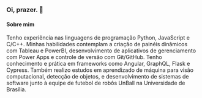 ### Oi, prazer. 👋

#### Sobre mim
Tenho experiência nas linguagens de programação Python, JavaScript e C/C++. Minhas habilidades contemplam a criação de painéis dinâmicos com Tableau e PowerBI, desenvolvimento de aplicativos de gerenciamento com Power Apps e controle de versão com Git/GitHub. Tenho conhecimento e prática em frameworks como Angular, GraphQL, Flask e Cypress. Também realizo estudos em aprendizado de máquina para visão computacional, detecção de objetos, e desenvolvimento de sistemas de software junto à equipe de futebol de robôs UnBall na Universidade de Brasília.
